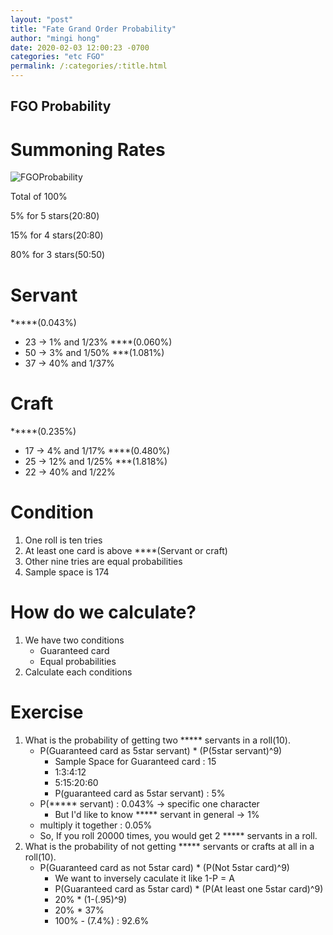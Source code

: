 ```yaml
---
layout: "post"
title: "Fate Grand Order Probability"
author: "mingi hong"
date: 2020-02-03 12:00:23 -0700
categories: "etc FGO"
permalink: /:categories/:title.html
---
```


## FGO Probability

# Summoning Rates

![FGOProbability](/minglab/assets/FGOSummon.png)

Total of 100%

5% for 5 stars(20:80)

15% for 4 stars(20:80)

80% for 3 stars(50:50)

# Servant

*****(0.043%) 
- 23        -> 1% and 1/23%
****(0.060%)
- 50        -> 3% and 1/50%
***(1.081%)
- 37        -> 40% and 1/37%

# Craft

*****(0.235%)
- 17        -> 4% and 1/17%
****(0.480%)
- 25        -> 12% and 1/25%
***(1.818%)
- 22        -> 40% and 1/22%

# Condition
1. One roll is ten tries
2. At least one card is above ****(Servant or craft)
3. Other nine tries are equal probabilities
4. Sample space is 174

# How do we calculate?
1. We have two conditions
    - Guaranteed card
    - Equal probabilities
2. Calculate each conditions

# Exercise
1. What is the probability of getting two ***** servants in a roll(10). 
    - P(Guaranteed card as 5star servant) * (P(5star servant)^9)
        - Sample Space for Guaranteed card : 15
        - 1:3:4:12
        - 5:15:20:60
        - P(guaranteed card as 5star servant) : 5%
    - P(***** servant) : 0.043% -> specific one character
        - But I'd like to know ***** servant in general -> 1%
    - multiply it together : 0.05%
    - So, If you roll 20000 times, you would get 2 ***** servants in a roll.
2. What is the probability of not getting ***** servants or crafts at all in a roll(10).
    - P(Guaranteed card as not 5star card) * (P(Not 5star card)^9)
        - We want to inversely caculate it like 1-P = A
        - P(Guaranteed card as 5star card) * (P(At least one 5star card)^9)
        - 20% * (1-(.95)^9)
        - 20% * 37%
        - 100% - (7.4%) : 92.6%
    
